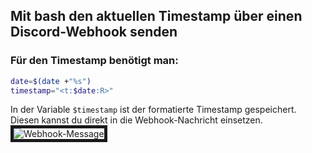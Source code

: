 ## Mit bash den aktuellen Timestamp über einen Discord-Webhook senden

### Für den Timestamp benötigt man:
``` bash
date=$(date +"%s")
timestamp="<t:$date:R>"
```
In der Variable `$timestamp` ist der formatierte Timestamp gespeichert. Diesen kannst du direkt in die Webhook-Nachricht einsetzen.
<img src="https://i.ibb.co/HYRfZFh/Webhook-Message.png" alt="Webhook-Message" border="5">
